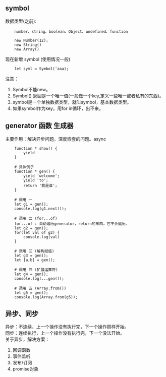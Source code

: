 ## symbol
数据类型(之前):
``` shell
    number、string、boolean、Object、undefined、function

    new Number(12);
    new String()
    new Array()
```
现在新增 symbol (使用情况一般)
``` shell
    let syml = Symbol('aaa);
```
注意：  
1. Symbol不能new。
2. Symbol() 返回是一个唯一值(一般做一个key,定义一些唯一或者私有的东西)。
3. symbol是一个单独数据类型，就叫symbol，基本数据类型。
4. 如果symbol作为key，用for in循环，出不来。


## generator 函数 生成器
主要作用：解决异步问题，深度嵌套的问题。async    
``` shell
    function * show() {
        yield
    }

    # 具体例子
    function * gen() {
        yield 'welcome';
        yield 'to';
        return '我是谁';
    }

    # 调用 一
    let g1 = gen();
    console.log(g1.next());

    # 调用 二 (for...of)
    for...of : 自动遍历generator，return的东西，它不会遍历。
    let g2 = gen();
    for(let val of g2) {
        console.log(val)
    }

    # 调用 三 (解构赋值)
    let g3 = gen();
    let [a,b] = gen();

    # 调用 四 (扩展运算符)
    let g4 = gen();
    console.log(...gen());

    # 调用 五 (Array.from())
    let g5 = gen();
    console.log(Array.from(g5));
```

## 异步、同步
异步：不连续，上一个操作没有执行完，下一个操作照样开始。    
同步：连续执行，上一个操作没有执行完，下一个没法开始。  
关于异步，解决方案：  
1. 回调函数
2. 事件监听
3. 发布/订阅
4. promise对象

